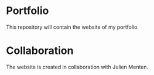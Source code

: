 # Portfolio
This repository will contain the website of my portfolio.


# Collaboration
The website is created in collaboration with Julien Menten.
